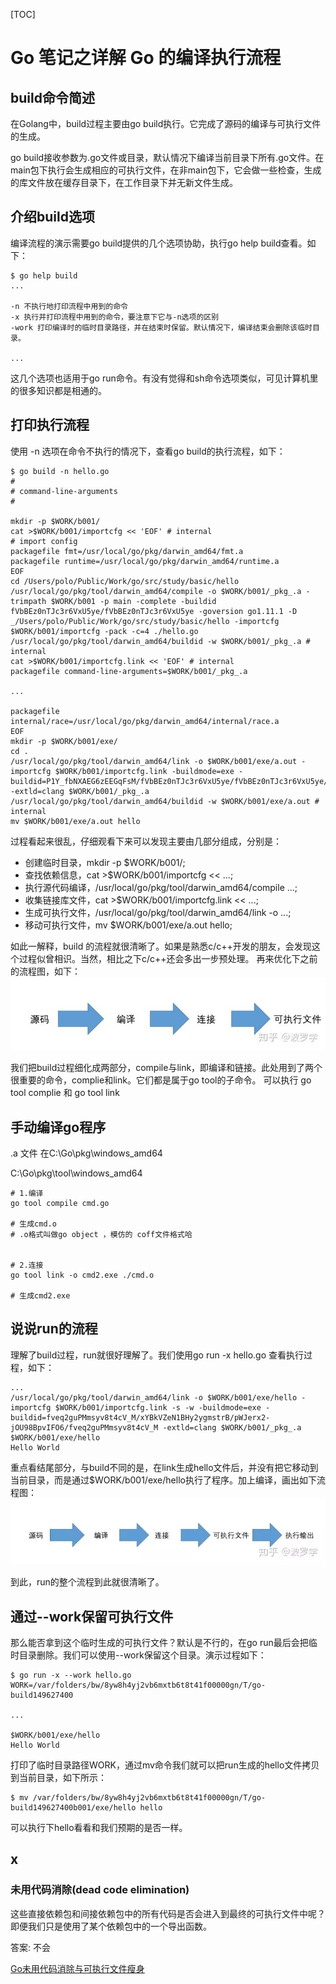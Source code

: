 <!-- toc -->
[TOC]
# Go 笔记之详解 Go 的编译执行流程

## build命令简述
在Golang中，build过程主要由go build执行。它完成了源码的编译与可执行文件的生成。

go build接收参数为.go文件或目录，默认情况下编译当前目录下所有.go文件。在main包下执行会生成相应的可执行文件，在非main包下，它会做一些检查，生成的库文件放在缓存目录下，在工作目录下并无新文件生成。

## 介绍build选项
编译流程的演示需要go build提供的几个选项协助，执行go help build查看。如下：
```
$ go help build
...

-n 不执行地打印流程中用到的命令
-x 执行并打印流程中用到的命令，要注意下它与-n选项的区别
-work 打印编译时的临时目录路径，并在结束时保留。默认情况下，编译结束会删除该临时目录。

...
```
这几个选项也适用于go run命令。有没有觉得和sh命令选项类似，可见计算机里的很多知识都是相通的。
## 打印执行流程
使用 -n 选项在命令不执行的情况下，查看go build的执行流程，如下：
```
$ go build -n hello.go
#
# command-line-arguments
#
 
mkdir -p $WORK/b001/
cat >$WORK/b001/importcfg << 'EOF' # internal
# import config
packagefile fmt=/usr/local/go/pkg/darwin_amd64/fmt.a
packagefile runtime=/usr/local/go/pkg/darwin_amd64/runtime.a
EOF
cd /Users/polo/Public/Work/go/src/study/basic/hello
/usr/local/go/pkg/tool/darwin_amd64/compile -o $WORK/b001/_pkg_.a -trimpath $WORK/b001 -p main -complete -buildid fVbBEz0nTJc3r6VxU5ye/fVbBEz0nTJc3r6VxU5ye -goversion go1.11.1 -D _/Users/polo/Public/Work/go/src/study/basic/hello -importcfg $WORK/b001/importcfg -pack -c=4 ./hello.go
/usr/local/go/pkg/tool/darwin_amd64/buildid -w $WORK/b001/_pkg_.a # internal
cat >$WORK/b001/importcfg.link << 'EOF' # internal
packagefile command-line-arguments=$WORK/b001/_pkg_.a
 
...
 
packagefile internal/race=/usr/local/go/pkg/darwin_amd64/internal/race.a
EOF
mkdir -p $WORK/b001/exe/
cd .
/usr/local/go/pkg/tool/darwin_amd64/link -o $WORK/b001/exe/a.out -importcfg $WORK/b001/importcfg.link -buildmode=exe -buildid=P1Y_fbNXAEG6zEEGqFsM/fVbBEz0nTJc3r6VxU5ye/fVbBEz0nTJc3r6VxU5ye/P1Y_fbNXAEG6zEEGqFsM -extld=clang $WORK/b001/_pkg_.a
/usr/local/go/pkg/tool/darwin_amd64/buildid -w $WORK/b001/exe/a.out # internal
mv $WORK/b001/exe/a.out hello
```

过程看起来很乱，仔细观看下来可以发现主要由几部分组成，分别是：

- 创建临时目录，mkdir -p $WORK/b001/;
- 查找依赖信息，cat >$WORK/b001/importcfg << ...;
- 执行源代码编译，/usr/local/go/pkg/tool/darwin_amd64/compile ...;
- 收集链接库文件，cat >$WORK/b001/importcfg.link << ...;
- 生成可执行文件，/usr/local/go/pkg/tool/darwin_amd64/link -o ...;
- 移动可执行文件，mv $WORK/b001/exe/a.out hello;

如此一解释，build 的流程就很清晰了。如果是熟悉c/c++开发的朋友，会发现这个过程似曾相识。当然，相比之下c/c++还会多出一步预处理。
再来优化下之前的流程图，如下：
![](img/go-build-1.jpg)

我们把build过程细化成两部分，compile与link，即编译和链接。此处用到了两个很重要的命令，complie和link。它们都是属于go tool的子命令。
可以执行 go tool complie 和 go tool link

## 手动编译go程序

.a 文件 在C:\Go\pkg\windows_amd64

C:\Go\pkg\tool\windows_amd64
```
# 1.编译
go tool compile cmd.go

# 生成cmd.o
# .o格式叫做go object ，模仿的 coff文件格式哈


# 2.连接
go tool link -o cmd2.exe ./cmd.o 

# 生成cmd2.exe
```

## 说说run的流程
理解了build过程，run就很好理解了。我们使用go run -x hello.go 查看执行过程，如下：
```
...
/usr/local/go/pkg/tool/darwin_amd64/link -o $WORK/b001/exe/hello -importcfg $WORK/b001/importcfg.link -s -w -buildmode=exe -buildid=fveq2guPMmsyv8t4cV_M/xYBkVZeN1BHy2ygmstrB/pWJerx2-jOU98BpvIFO6/fveq2guPMmsyv8t4cV_M -extld=clang $WORK/b001/_pkg_.a
$WORK/b001/exe/hello
Hello World

```
重点看结尾部分，与build不同的是，在link生成hello文件后，并没有把它移动到当前目录，而是通过$WORK/b001/exe/hello执行了程序。加上编译，画出如下流程图：
![](img/c-l-e.jpg)

到此，run的整个流程到此就很清晰了。

## 通过--work保留可执行文件

那么能否拿到这个临时生成的可执行文件？默认是不行的，在go run最后会把临时目录删除。我们可以使用--work保留这个目录。演示过程如下：

```
$ go run -x --work hello.go
WORK=/var/folders/bw/8yw8h4yj2vb6mxtb6t8t41f00000gn/T/go-build149627400

...

$WORK/b001/exe/hello
Hello World

```
打印了临时目录路径WORK，通过mv命令我们就可以把run生成的hello文件拷贝到当前目录，如下所示：
```
$ mv /var/folders/bw/8yw8h4yj2vb6mxtb6t8t41f00000gn/T/go-build149627400b001/exe/hello hello

```
可以执行下hello看看和我们预期的是否一样。

## x
### 未用代码消除(dead code elimination)
这些直接依赖包和间接依赖包中的所有代码是否会进入到最终的可执行文件中呢？即便我们只是使用了某个依赖包中的一个导出函数。

答案: 不会

[Go未用代码消除与可执行文件瘦身](https://mp.weixin.qq.com/s?__biz=MzIyNzM0MDk0Mg==&mid=2247496838&idx=1&sn=4025c57b8cd5f50226e96e8935018105&chksm=e8601367df179a71d70b9230c1a0f2c73b124b38dd48c0ae91a812f78a04ee40bae04a09e6ab&mpshare=1&scene=1&srcid=0506OTnLVUjiqwQlK2RN3WaQ&sharer_shareinfo=fcb81d68d51027af2d1a6714384880b9&sharer_shareinfo_first=fcb81d68d51027af2d1a6714384880b9&from=industrynews&version=4.1.22.6014&platform=win#rd)
